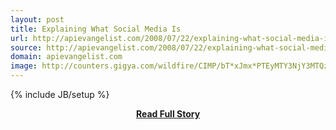 ```yaml
---
layout: post
title: Explaining What Social Media Is
url: http://apievangelist.com/2008/07/22/explaining-what-social-media-is/
source: http://apievangelist.com/2008/07/22/explaining-what-social-media-is/
domain: apievangelist.com
image: http://counters.gigya.com/wildfire/CIMP/bT*xJmx*PTEyMTY3NjY3MTQzNTImcHQ9MTIxNjc2NjcxOTk3NiZwPTEwMTkxJmQ9Jm49Jmc9Mg==.jpg
---
```

{% include JB/setup %}<p></p>
<center><p><a href="http://apievangelist.com/2008/07/22/explaining-what-social-media-is/" style='padding:25px; font-sze:18px; font-weight: bold;'>Read Full Story</a></p></center>
